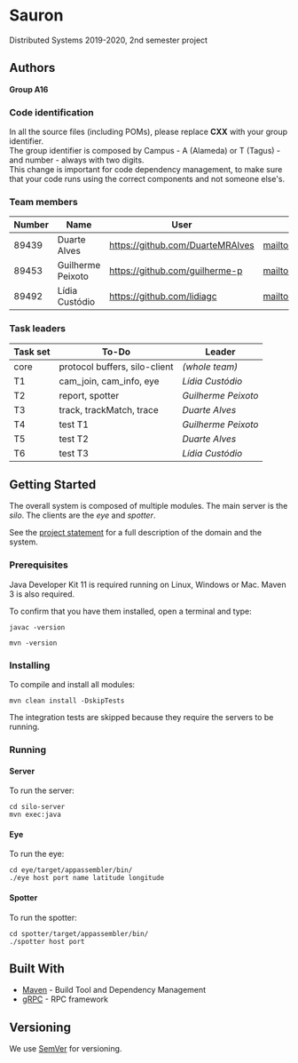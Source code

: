 # Sauron

Distributed Systems 2019-2020, 2nd semester project


## Authors

**Group A16**

### Code identification

In all the source files (including POMs), please replace __CXX__ with your group identifier.  
The group identifier is composed by Campus - A (Alameda) or T (Tagus) - and number - always with two digits.  
This change is important for code dependency management, to make sure that your code runs using the correct components and not someone else's.

### Team members

| Number | Name              | User                                 | Email                                         |
| -------|-------------------|--------------------------------------|-----------------------------------------------|
| 89439  | Duarte Alves      | <https://github.com/DuarteMRAlves>   | <mailto:duartemalves@tecnico.ulisboa.pt>      |
| 89453  | Guilherme Peixoto | <https://github.com/guilherme-p>     | <mailto:guilherme.peixoto@tecnico.ulisboa.pt> |
| 89492  | Lídia Custódio    | <https://github.com/lidiagc>         | <mailto:lidiagcustodio@tecnico.ulisboa.pt>    |

### Task leaders

| Task set | To-Do                         | Leader              |
| ---------|-------------------------------| --------------------|
| core     | protocol buffers, silo-client | _(whole team)_      |
| T1       | cam_join, cam_info, eye       | _Lídia Custódio_    |
| T2       | report, spotter               | _Guilherme Peixoto_ |
| T3       | track, trackMatch, trace      | _Duarte Alves_      |
| T4       | test T1                       | _Guilherme Peixoto_ |
| T5       | test T2                       | _Duarte Alves_      |
| T6       | test T3                       | _Lídia Custódio_    |


## Getting Started

The overall system is composed of multiple modules.
The main server is the _silo_.
The clients are the _eye_ and _spotter_.

See the [project statement](https://github.com/tecnico-distsys/Sauron/blob/master/README.md) for a full description of the domain and the system.

### Prerequisites

Java Developer Kit 11 is required running on Linux, Windows or Mac.
Maven 3 is also required.

To confirm that you have them installed, open a terminal and type:

```
javac -version

mvn -version
```

### Installing

To compile and install all modules:

```
mvn clean install -DskipTests
```

The integration tests are skipped because they require the servers to be running.


### Running

#### Server

To run the server:

```
cd silo-server
mvn exec:java
```

#### Eye

To run the eye:

```
cd eye/target/appassembler/bin/
./eye host port name latitude longitude
```

#### Spotter

To run the spotter:

```
cd spotter/target/appassembler/bin/
./spotter host port
```

## Built With

* [Maven](https://maven.apache.org/) - Build Tool and Dependency Management
* [gRPC](https://grpc.io/) - RPC framework


## Versioning

We use [SemVer](http://semver.org/) for versioning. 
